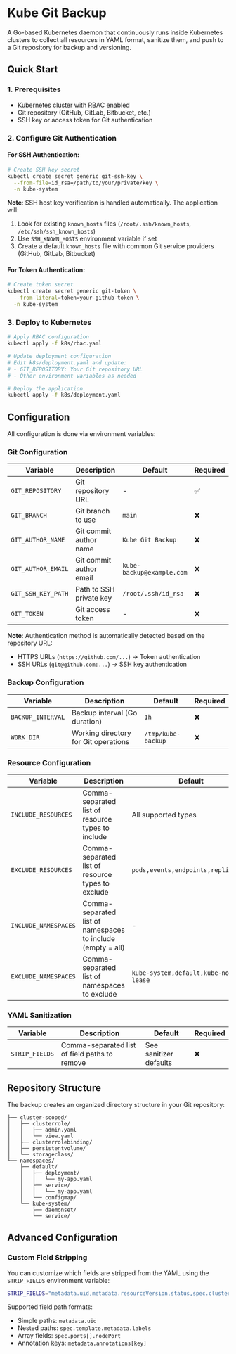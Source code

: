 # Kube Git Backup

A Go-based Kubernetes daemon that continuously runs inside Kubernetes clusters to collect all resources in YAML format, sanitize them, and push to a Git repository for backup and versioning.

## Quick Start

### 1. Prerequisites

- Kubernetes cluster with RBAC enabled
- Git repository (GitHub, GitLab, Bitbucket, etc.)
- SSH key or access token for Git authentication

### 2. Configure Git Authentication

#### For SSH Authentication:
```bash
# Create SSH key secret
kubectl create secret generic git-ssh-key \
  --from-file=id_rsa=/path/to/your/private/key \
  -n kube-system
```

**Note**: SSH host key verification is handled automatically. The application will:
1. Look for existing `known_hosts` files (`/root/.ssh/known_hosts`, `/etc/ssh/ssh_known_hosts`)
2. Use `SSH_KNOWN_HOSTS` environment variable if set
3. Create a default `known_hosts` file with common Git service providers (GitHub, GitLab, Bitbucket)

#### For Token Authentication:
```bash
# Create token secret
kubectl create secret generic git-token \
  --from-literal=token=your-github-token \
  -n kube-system
```

### 3. Deploy to Kubernetes

```bash
# Apply RBAC configuration
kubectl apply -f k8s/rbac.yaml

# Update deployment configuration
# Edit k8s/deployment.yaml and update:
# - GIT_REPOSITORY: Your Git repository URL
# - Other environment variables as needed

# Deploy the application
kubectl apply -f k8s/deployment.yaml
```

## Configuration

All configuration is done via environment variables:

### Git Configuration
| Variable | Description | Default | Required |
|----------|-------------|---------|----------|
| `GIT_REPOSITORY` | Git repository URL | - | ✅ |
| `GIT_BRANCH` | Git branch to use | `main` | ❌ |
| `GIT_AUTHOR_NAME` | Git commit author name | `Kube Git Backup` | ❌ |
| `GIT_AUTHOR_EMAIL` | Git commit author email | `kube-backup@example.com` | ❌ |
| `GIT_SSH_KEY_PATH` | Path to SSH private key | `/root/.ssh/id_rsa` | ❌ |
| `GIT_TOKEN` | Git access token | - | ❌ |

**Note**: Authentication method is automatically detected based on the repository URL:
- HTTPS URLs (`https://github.com/...`) → Token authentication
- SSH URLs (`git@github.com:...`) → SSH key authentication

### Backup Configuration
| Variable | Description | Default | Required |
|----------|-------------|---------|----------|
| `BACKUP_INTERVAL` | Backup interval (Go duration) | `1h` | ❌ |
| `WORK_DIR` | Working directory for Git operations | `/tmp/kube-backup` | ❌ |

### Resource Configuration
| Variable | Description | Default | Required |
|----------|-------------|---------|----------|
| `INCLUDE_RESOURCES` | Comma-separated list of resource types to include | All supported types | ❌ |
| `EXCLUDE_RESOURCES` | Comma-separated list of resource types to exclude | `pods,events,endpoints,replicasets` | ❌ |
| `INCLUDE_NAMESPACES` | Comma-separated list of namespaces to include (empty = all) | - | ❌ |
| `EXCLUDE_NAMESPACES` | Comma-separated list of namespaces to exclude | `kube-system,default,kube-node-lease` | ❌ |

### YAML Sanitization
| Variable | Description | Default | Required |
|----------|-------------|---------|----------|
| `STRIP_FIELDS` | Comma-separated list of field paths to remove | See sanitizer defaults | ❌ |

## Repository Structure

The backup creates an organized directory structure in your Git repository:

```
├── cluster-scoped/
│   ├── clusterrole/
│   │   ├── admin.yaml
│   │   └── view.yaml
│   ├── clusterrolebinding/
│   ├── persistentvolume/
│   └── storageclass/
└── namespaces/
    ├── default/
    │   ├── deployment/
    │   │   └── my-app.yaml
    │   ├── service/
    │   │   └── my-app.yaml
    │   └── configmap/
    └── kube-system/
        ├── daemonset/
        └── service/
```

## Advanced Configuration

### Custom Field Stripping

You can customize which fields are stripped from the YAML using the `STRIP_FIELDS` environment variable:

```bash
STRIP_FIELDS="metadata.uid,metadata.resourceVersion,status,spec.clusterIP,metadata.annotations[custom.io/annotation]"
```

Supported field path formats:
- Simple paths: `metadata.uid`
- Nested paths: `spec.template.metadata.labels`
- Array fields: `spec.ports[].nodePort`
- Annotation keys: `metadata.annotations[key]`